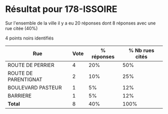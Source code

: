 # Résultat pour 178-ISSOIRE

Sur l'ensemble de la ville il y a eu 20 réponses dont 8 réponses avec une rue citée (40%)

4 points noirs identifiés

| Rue | Vote | % réponses | % Nb rues cités|
|-----|------|------------|----------------|
| ROUTE DE PERRIER | 4 | 20% | 50%|
| ROUTE DE PARENTIGNAT | 2 | 10% | 25%|
| BOULEVARD PASTEUR | 1 | 5% | 12%|
| BARRIERE | 1 | 5% | 12%|
| **Total** | 8 | 40% | 100%|

